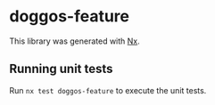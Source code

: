 # doggos-feature

This library was generated with [Nx](https://nx.dev).

## Running unit tests

Run `nx test doggos-feature` to execute the unit tests.
